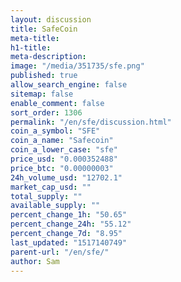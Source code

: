 ```yaml
---
layout: discussion
title: SafeCoin
meta-title: 
h1-title: 
meta-description: 
image: "/media/351735/sfe.png"
published: true
allow_search_engine: false
sitemap: false
enable_comment: false
sort_order: 1306
permalink: "/en/sfe/discussion.html"
coin_a_symbol: "SFE"
coin_a_name: "Safecoin"
coin_a_lower_case: "sfe"
price_usd: "0.000352488"
price_btc: "0.00000003"
24h_volume_usd: "12702.1"
market_cap_usd: ""
total_supply: ""
available_supply: ""
percent_change_1h: "50.65"
percent_change_24h: "55.12"
percent_change_7d: "8.95"
last_updated: "1517140749"
parent-url: "/en/sfe/"
author: Sam
---
```


